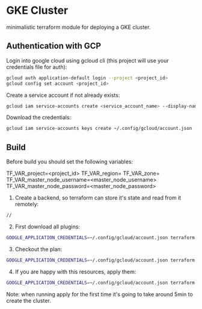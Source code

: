 # GKE Cluster

minimalistic terraform module for deploying a GKE cluster.

## Authentication with GCP

Login into google cloud using gcloud cli (this project will use your credentials file for auth): 

```sh
gcloud auth application-default login --project <project_id>
gcloud config set account <project_id>
```

Create a service account if not already exists:

```sh
gcloud iam service-accounts create <service_account_name> --display-name <service_account_display_name>
```

Download the credentials:

```sh
gcloud iam service-accounts keys create ~/.config/gcloud/account.json --iam-account <service_account_name>@<project_id>.iam.gserviceaccount.com
```

## Build

Before build you should set the following variables:

TF_VAR_project=<project_id>
TF_VAR_region=<region>
TF_VAR_zone=<zone>
TF_VAR_master_node_username=<master_node_username>
TF_VAR_master_node_password=<master_node_password>

1. Create a backend, so terraform can store it's state and read from it remotely:

```sh
//
```

2. First download all plugins: 

```sh
GOOGLE_APPLICATION_CREDENTIALS=~/.config/gcloud/account.json terraform init
```

3. Checkout the plan: 

```sh
GOOGLE_APPLICATION_CREDENTIALS=~/.config/gcloud/account.json terraform plan
```

4. If you are happy with this resources, apply them: 

```sh
GOOGLE_APPLICATION_CREDENTIALS=~/.config/gcloud/account.json terraform apply -auto-approve
```

Note: when running apply for the first time it's going to take around 5min to create the cluster.
